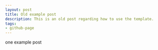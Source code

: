 ```yaml
---
layout: post
title: Old example post
description: This is an old post regarding how to use the template.
tags: 
- github-page
---
```


one example post